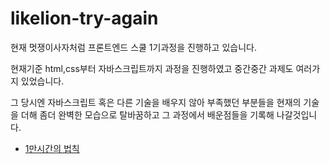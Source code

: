 # likelion-try-again

현재 멋쟁이사자처럼 프론트엔드 스쿨 1기과정을 진행하고 있습니다.

현재기준 html,css부터 자바스크립트까지 과정을 진행하였고 중간중간 과제도 여러가지 있었습니다.

그 당시엔 자바스크립트 혹은 다른 기술을 배우지 않아 부족했던 부분들을 현재의 기술을 더해 좀더 완벽한 모습으로 탈바꿈하고 그 과정에서 배운점들을 기록해 나갈것입니다.

- [1만시간의 법칙](https://github.com/yooss2006/likelion-try-again/blob/main/1%EB%A7%8C%EC%8B%9C%EA%B0%84%EC%9D%98%20%EB%B2%95%EC%B9%99/1%EB%A7%8C%EC%8B%9C%EA%B0%84%EC%9D%98%EB%B2%95%EC%B9%99.md)
